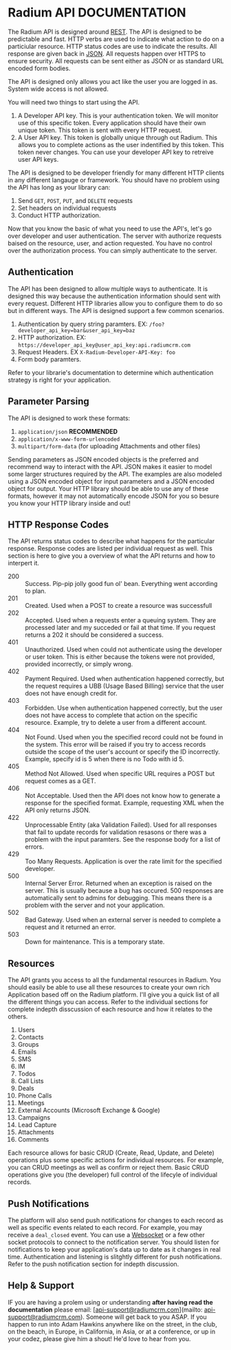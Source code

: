 # Radium API DOCUMENTATION

The Radium API is designed around [REST](http://en.wikipedia.org/wiki/Representational_State_Transfer).
The API is designed to be predictable and fast. HTTP verbs are used to
indicate what action to do on a particiular resource. HTTP status codes
are use to indicate the results. All response are given back in
[JSON](http://www.json.org/). All requests happen over HTTPS to ensure
security. All requests can be sent either as JSON or as standard URL
encoded form bodies.

The API is designed only allows you act like the user you are logged in
as. System wide access is not allowed. 

You will need two things to start using the API.

1. A Developer API key. This is your authentication token. We will
   monitor use of this specific token. Every application should have
   their own unique token. This token is sent with every HTTP request.
2. A User API key. This token is globally unique through out Radium.
   This allows you to complete actions as the user indentified by this
   token. This token never changes. You can use your developer API key
   to retreive user API keys.

The API is designed to be developer friendly for many different HTTP
clients in any different langauge or framework. You should have no
problem using the API has long as your library can:

1. Send `GET`, `POST`, `PUT`, and `DELETE` requests
2. Set headers on individual requests
3. Conduct HTTP authorization.

Now that you know the basic of what you need to use the API's, let's go
over developer and user authentication. The server with authorize
requests baised on the resource, user, and action requested. You have no
control over the authorization process. You can simply authenticate to
the server.

## Authentication

The API has been designed to allow multiple ways to authenticate. It is
designed this way because the authentication information should sent
with every request. Different HTTP libraries allow you to configure them
to do so but in different ways. The API is designed support a few common
scenarios.

1. Authentication by query string paramters. EX:
   `/foo?developer_api_key=bar&user_api_key=baz`
2. HTTP authorization. EX:
   `https://developer_api_key@user_api_key:api.radiumcrm.com`
3. Request Headers. EX `X-Radium-Developer-API-Key: foo`
4. Form body paramters.

Refer to your librarie's documentation to determine which authentication
strategy is right for your application.

## Parameter Parsing

The API is designed to work these formats:

1. `application/json` **RECOMMENDED**
2. `application/x-www-form-urlencoded`
3. `multipart/form-data` (for uploading Attachments and other files)

Sending parameters as JSON encoded objects is the preferred and
recommend way to interact with the API. JSON makes it easier to model
some larger structures required by the API. The examples are also
modeled using a JSON encoded object for input parameters and a JSON
encoded object for output. Your HTTP library should be able to use any
of these formats, however it may not automatically encode JSON for you
so besure you know your HTTP library inside and out!

## HTTP Response Codes

The API returns status codes to describe what happens for the particular
response. Response codes are listed per individual request as well. 
This section is here to give you a overview of what the API returns and
how to interpert it.

<dl>
  <dt>200</td>
  <dd>Success. Pip-pip jolly good fun ol' bean. Everything went
  according to plan.</dd>

  <dt>201</td>
  <dd>Created. Used when a POST to create a resource was
  successfull</dd>

  <dt>202</td>
  <dd>Accepted. Used when a requests enter a queuing system. They are
  processed later and my succeded or fail at that time. If you request
  returns a 202 it should be considered a success.</dd>

  <dt>401<td>
  <dd>Unauthorized. Used when could not authenticate using the developer
  or user token. This is either because the tokens were not provided,
  provided incorrectly, or simply wrong.</dd>

  <dt>402</dt>
  <dd>Payment Required. Used when authentication happened correctly, but
  the request requires a UBB (Usage Based Billing) service that the user
  does not have enough credit for.</dd>

  <dt>403</dt>
  <dd>Forbidden. Use when authentication happened correctly, but the
  user does not have access to complete that action on the specific
  resource. Example, try to delete a user from a different account.</dd>

  <dt>404</dt>
  <dd>Not Found. Used when you the specified record could not be found
  in the system. This error will be raised if you try to access records
  outside the scope of the user's account or specify the ID incorrectly.
  Example, specify id is 5 when there is no Todo with id 5.</dd>

  <dt>405</dt>
  <dd>Method Not Allowed. Used when specific URL requires a POST but
  request comes as a GET.</dd>

  <dt>406</dt>
  <dd>Not Acceptable. Used then the API does not know how to generate a
  response for the specified format. Example, requesting XML when the
  API only returns JSON.</dd>

  <dt>422</dt>
  <dd>Unprocessable Entity (aka Validation Failed). Used for all
  responses that fail to update records for validation resasons or there
  was a problem with the input paramters. See the response body for a
  list of errors.</dd>

  <dt>429</dt>
  <dd>Too Many Requests. Application is over the rate limit for the
  specified developer.</dd>


  <dt>500</dt>
  <dd>Internal Server Error. Returned when an exception is raised on the
  server. This is usually because a bug has occured. 500 responses are
  automatically sent to admins for debugging. This means there is a
  problem with the server and not your application.</dd>

  <dt>502</dt>
  <dd>Bad Gateway. Used when an external server is needed to complete a
  request and it returned an error.</dd>

  <dt>503</dt>
  <dd>Down for maintenance. This is a temporary state.</dd>
</dl>

## Resources

The API grants you access to all the fundamental resources in Radium.
You should easily be able to use all these resources to create your own
rich Application based off on the Radium platform. I'll give you
a quick list of all the different things you can access. Refer to the
individual sections for complete indepth disscussion of each resource
and how it relates to the others.

1. Users
2. Contacts
3. Groups
4. Emails
5. SMS
6. IM
7. Todos
8. Call Lists
10. Deals
11. Phone Calls
12. Meetings
13. External Accounts (Microsoft Exchange & Google)
9. Campaigns
14. Lead Capture
15. Attachments
16. Comments

Each resource allows for basic CRUD (Create, Read, Update, and Delete)
operations plus some specific actions for individual resources. For
example, you can CRUD meetings as well as confirm or reject them. Basic
CRUD operations give you (the developer) full control of the lifecyle of
individual records.

## Push Notifications

The platform will also send push notifications for changes to each
record as well as specific events related to each record. For example,
you may receive a `deal_closed` event. You can use a [Websocket](http://dev.w3.org/html5/websockets/)
or a few other socket protocols to connect to the notification server.
You should listen for notifications to keep your application's data up
to date as it changes in real time. Authentication and listening is
slitghtly different for push notifications. Refer to the push
notification section for indepth discussion.

## Help & Support

IF you are having a prolem using or understanding **after having read
the documentation** please email: [api-support@radiumcrm.com](mailto:
api-support@radiumcrm.com). Someone will get back to you ASAP. If you
happen to run into Adam Hawkins anywhere like on the street, in the
club, on the beach, in Europe, in California, in Asia, or at a
conference, or up in your codez, please give him a shout! He'd love to
hear from you. 
